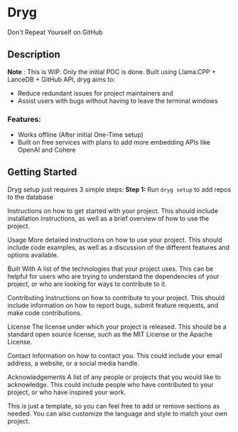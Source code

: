 # Dryg
Don't Repeat Yourself on GitHub

## Description
**Note** : This is WIP. Only the initial POC is done.
Built using Llama.CPP + LanceDB + GitHub API, dryg aims to:
* Reduce redundant issues for project maintainers and
* Assist users with bugs without having to leave the terminal windows

### Features:
* Works offline (After initial One-Time setup)
* Built on free services with plans to add more embedding APIs like OpenAI and Cohere

## Getting Started
Dryg setup just requires 3 simple steps:
**Step 1:**
Run `dryg setup` to add repos to the database


Instructions on how to get started with your project. This should include installation instructions, as well as a brief overview of how to use the project.

Usage
More detailed instructions on how to use your project. This should include code examples, as well as a discussion of the different features and options available.

Built With
A list of the technologies that your project uses. This can be helpful for users who are trying to understand the dependencies of your project, or who are looking for ways to contribute to it.

Contributing
Instructions on how to contribute to your project. This should include information on how to report bugs, submit feature requests, and make code contributions.

License
The license under which your project is released. This should be a standard open source license, such as the MIT License or the Apache License.

Contact
Information on how to contact you. This could include your email address, a website, or a social media handle.

Acknowledgements
A list of any people or projects that you would like to acknowledge. This could include people who have contributed to your project, or who have inspired your work.

This is just a template, so you can feel free to add or remove sections as needed. You can also customize the language and style to match your own project.